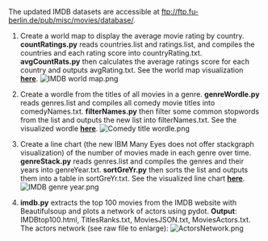 The updated IMDB datasets are accessible at ftp://ftp.fu-berlin.de/pub/misc/movies/database/.

1) Create a world map to display the average movie rating by country. **countRatings.py** reads countries.list and ratings.list, and compiles the countries and each rating score into countryRating.txt. **avgCountRats.py** then calculates the average ratings score for each country and outputs avgRating.txt. See the world map visualization **[here](http://www-969.ibm.com/software/analytics/manyeyes/#/visualizations?view=200523)**.
![IMDB world map.png](https://github.com/shngli/Python-data-manipulation/blob/master/IMDB%20movie%20data%20visualization/IMDB%20world%20map.png)

2) Create a wordle from the titles of all movies in a genre. **genreWordle.py** reads genres.list and compiles all comedy movie titles into comedyNames.txt. **filterNames.py** then filter some common stopwords from the list and outputs the new list into filterNames.txt. See the visualized wordle **[here](http://www-958.ibm.com/software/data/cognos/manyeyes/visualizations/imdb-comedy-titles)**. ![Comedy title wordle.png](https://github.com/shngli/Python-data-manipulation/blob/master/IMDB%20movie%20data%20visualization/Comedy%20title%20wordle.png)

3) Create a line chart (the new IBM Many Eyes does not offer stackgraph visualization) of the number of movies made in each genre over time. **genreStack.py** reads genres.list and compiles the genres and their years into genreYear.txt. **sortGreYr.py** then sorts the list and outputs them into a table in sortGreYr.txt. See the visualized line chart **[here](http://www-969.ibm.com/software/analytics/manyeyes/#/visualizations?view=200532)**.
![IMDB genre year.png](https://github.com/shngli/Python-data-manipulation/blob/master/IMDB%20movie%20data%20visualization/IMDB%20genre%20year.png)

4) **imdb.py** extracts the top 100 movies from the IMDB website with Beautifulsoup and plots a network of actors using pydot. **Output**: IMDBtop100.html, TitlesRanks.txt, MoviesJSON.txt, MoviesActors.txt. The actors network (see raw file to enlarge):
![ActorsNetwork.png](https://github.com/shngli/Python-data-manipulation/blob/master/IMDB%20movie%20data%20visualization/ActorsNetwork.png)
